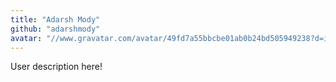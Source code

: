 ```yaml
---
title: "Adarsh Mody"
github: "adarshmody"
avatar: "//www.gravatar.com/avatar/49fd7a55bbcbe01ab0b24bd505949238?d=identicon"
---
```


User description here!
